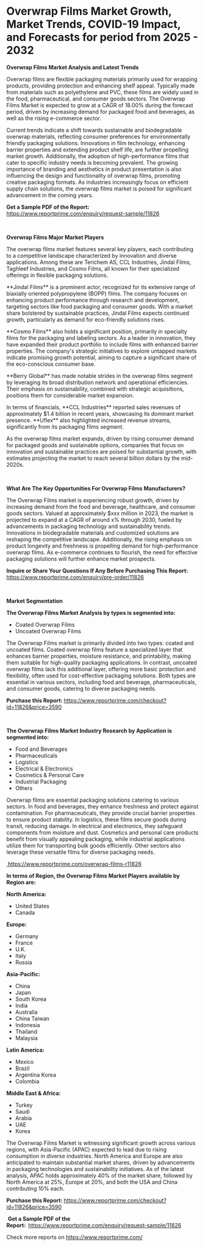 <p><h1>Overwrap Films Market Growth, Market Trends, COVID-19 Impact, and Forecasts for period from 2025 - 2032</h1></p><p><strong>Overwrap Films Market Analysis and Latest Trends</strong></p>
<p><p>Overwrap films are flexible packaging materials primarily used for wrapping products, providing protection and enhancing shelf appeal. Typically made from materials such as polyethylene and PVC, these films are widely used in the food, pharmaceutical, and consumer goods sectors. The Overwrap Films Market is expected to grow at a CAGR of 18.00% during the forecast period, driven by increasing demand for packaged food and beverages, as well as the rising e-commerce sector.</p><p>Current trends indicate a shift towards sustainable and biodegradable overwrap materials, reflecting consumer preferences for environmentally friendly packaging solutions. Innovations in film technology, enhancing barrier properties and extending product shelf life, are further propelling market growth. Additionally, the adoption of high-performance films that cater to specific industry needs is becoming prevalent. The growing importance of branding and aesthetics in product presentation is also influencing the design and functionality of overwrap films, promoting creative packaging formats. As industries increasingly focus on efficient supply chain solutions, the overwrap films market is poised for significant advancement in the coming years.</p></p>
<p><strong>Get a Sample PDF of the Report:&nbsp;</strong> <a href="https://www.reportprime.com/enquiry/request-sample/11826?utm_campaign=3118&utm_medium=2&utm_source=Github&utm_content=ia&utm_term=17032025&utm_id=overwrap-films">https://www.reportprime.com/enquiry/request-sample/11826</a></p>
<p>&nbsp;</p>
<p><strong>Overwrap Films Major Market Players</strong></p>
<p><p>The overwrap films market features several key players, each contributing to a competitive landscape characterized by innovation and diverse applications. Among these are Terichem AS, CCL Industries, Jindal Films, Taghleef Industries, and Cosmo Films, all known for their specialized offerings in flexible packaging solutions.</p><p>**Jindal Films** is a prominent actor, recognized for its extensive range of biaxially oriented polypropylene (BOPP) films. The company focuses on enhancing product performance through research and development, targeting sectors like food packaging and consumer goods. With a market share bolstered by sustainable practices, Jindal Films expects continued growth, particularly as demand for eco-friendly solutions rises.</p><p>**Cosmo Films** also holds a significant position, primarily in specialty films for the packaging and labeling sectors. As a leader in innovation, they have expanded their product portfolio to include films with enhanced barrier properties. The company's strategic initiatives to explore untapped markets indicate promising growth potential, aiming to capture a significant share of the eco-conscious consumer base.</p><p>**Berry Global** has made notable strides in the overwrap films segment by leveraging its broad distribution network and operational efficiencies. Their emphasis on sustainability, combined with strategic acquisitions, positions them for considerable market expansion.</p><p>In terms of financials, **CCL Industries** reported sales revenues of approximately $1.4 billion in recent years, showcasing its dominant market presence. **Uflex** also highlighted increased revenue streams, significantly from its packaging films segment.</p><p>As the overwrap films market expands, driven by rising consumer demand for packaged goods and sustainable options, companies that focus on innovation and sustainable practices are poised for substantial growth, with estimates projecting the market to reach several billion dollars by the mid-2020s.</p></p>
<p>&nbsp;</p>
<p><strong>What Are The Key Opportunities For Overwrap Films Manufacturers?</strong></p>
<p><p>The Overwrap Films market is experiencing robust growth, driven by increasing demand from the food and beverage, healthcare, and consumer goods sectors. Valued at approximately $xxx million in 2023, the market is projected to expand at a CAGR of around x% through 2030, fueled by advancements in packaging technology and sustainability trends. Innovations in biodegradable materials and customized solutions are reshaping the competitive landscape. Additionally, the rising emphasis on product longevity and freshness is propelling demand for high-performance overwrap films. As e-commerce continues to flourish, the need for effective packaging solutions will further enhance market prospects.</p></p>
<p><strong>Inquire or Share Your Questions If Any Before Purchasing This Report:</strong> <a href="https://www.reportprime.com/enquiry/pre-order/11826?utm_campaign=3118&utm_medium=2&utm_source=Github&utm_content=ia&utm_term=17032025&utm_id=overwrap-films">https://www.reportprime.com/enquiry/pre-order/11826</a></p>
<p>&nbsp;</p>
<p><strong>Market Segmentation</strong></p>
<p><strong>The Overwrap Films Market Analysis by types is segmented into:</strong></p>
<p><ul><li>Coated Overwrap Films</li><li>Uncoated Overwrap Films</li></ul></p>
<p><p>The Overwrap Films market is primarily divided into two types: coated and uncoated films. Coated overwrap films feature a specialized layer that enhances barrier properties, moisture resistance, and printability, making them suitable for high-quality packaging applications. In contrast, uncoated overwrap films lack this additional layer, offering more basic protection and flexibility, often used for cost-effective packaging solutions. Both types are essential in various sectors, including food and beverage, pharmaceuticals, and consumer goods, catering to diverse packaging needs.</p></p>
<p><strong>Purchase this Report:&nbsp;</strong><a href="https://www.reportprime.com/checkout?id=11826&price=3590&utm_campaign=3118&utm_medium=2&utm_source=Github&utm_content=ia&utm_term=17032025&utm_id=overwrap-films">https://www.reportprime.com/checkout?id=11826&price=3590</a></p>
<p>&nbsp;</p>
<p><strong>The Overwrap Films Market Industry Research by Application is segmented into:</strong></p>
<p><ul><li>Food and Beverages</li><li>Pharmaceuticals</li><li>Logistics</li><li>Electrical & Electronics</li><li>Cosmetics & Personal Care</li><li>Industrial Packaging</li><li>Others</li></ul></p>
<p><p>Overwrap films are essential packaging solutions catering to various sectors. In food and beverages, they enhance freshness and protect against contamination. For pharmaceuticals, they provide crucial barrier properties to ensure product stability. In logistics, these films secure goods during transit, reducing damage. In electrical and electronics, they safeguard components from moisture and dust. Cosmetics and personal care products benefit from visually appealing packaging, while industrial applications utilize them for transporting bulk goods efficiently. Other sectors also leverage these versatile films for diverse packaging needs.</p></p>
<p><a href="https://www.reportprime.com/overwrap-films-r11826?utm_campaign=3118&utm_medium=2&utm_source=Github&utm_content=ia&utm_term=17032025&utm_id=overwrap-films">&nbsp;https://www.reportprime.com/overwrap-films-r11826</a></p>
<p><strong>In terms of Region, the Overwrap Films Market Players available by Region are:</strong></p>
<p>
    <p> <strong> North America: </strong>
        <ul>
            <li>United States</li>
            <li>Canada</li>
        </ul>
        </p> 
    <p> <strong> Europe: </strong>
        <ul>
            <li>Germany</li>
            <li>France</li>
            <li>U.K.</li>
            <li>Italy</li>
            <li>Russia</li>
        </ul>
        </p> 
    <p> <strong> Asia-Pacific: </strong>
        <ul>
            <li>China</li>
            <li>Japan</li>
            <li>South Korea</li>
            <li>India</li>
            <li>Australia</li>
            <li>China Taiwan</li>
            <li>Indonesia</li>
            <li>Thailand</li>
            <li>Malaysia</li>
        </ul>
        </p> 
    <p> <strong> Latin America: </strong>
        <ul>
            <li>Mexico</li>
            <li>Brazil</li>
            <li>Argentina Korea</li>
            <li>Colombia</li>
        </ul>
        </p> 
    <p> <strong> Middle East & Africa: </strong>
        <ul>
            <li>Turkey</li>
            <li>Saudi</li>
            <li>Arabia</li>
            <li>UAE</li>
            <li>Korea</li>
        </ul>
    </p>
    </p>
<p><p>The Overwrap Films Market is witnessing significant growth across various regions, with Asia-Pacific (APAC) expected to lead due to rising consumption in diverse industries. North America and Europe are also anticipated to maintain substantial market shares, driven by advancements in packaging technologies and sustainability initiatives. As of the latest analysis, APAC holds approximately 40% of the market share, followed by North America at 25%, Europe at 20%, and both the USA and China contributing 10% each.</p></p>
<p><strong>Purchase this Report: </strong><a href="https://www.reportprime.com/checkout?id=11826&price=3590&utm_campaign=3118&utm_medium=2&utm_source=Github&utm_content=ia&utm_term=17032025&utm_id=overwrap-films">https://www.reportprime.com/checkout?id=11826&price=3590</a></p>
<p>&nbsp;<strong>Get a Sample PDF of the Report:&nbsp;&nbsp;</strong><a href="https://www.reportprime.com/enquiry/request-sample/11826?utm_campaign=3118&utm_medium=2&utm_source=Github&utm_content=ia&utm_term=17032025&utm_id=overwrap-films">https://www.reportprime.com/enquiry/request-sample/11826</a></p>
<p><strong></strong></p>
<p>Check more reports on <a href="https://www.reportprime.com/?utm_campaign=3118&utm_medium=2&utm_source=Github&utm_content=ia&utm_term=17032025&utm_id=overwrap-films">https://www.reportprime.com/</a></p>